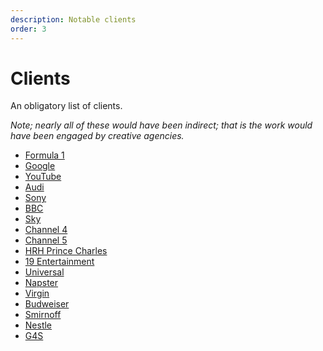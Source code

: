 ```yaml
---
description: Notable clients
order: 3
---
```


# Clients

An obligatory list of clients.

*Note; nearly all of these would have been indirect; that is the work would have been engaged by creative agencies.*

- [Formula 1](https://formula1.com/)
- [Google](https://about.google/)
- [YouTube](https://youtube.com)
- [Audi](https://audi.com/)
- [Sony](https://sonypictures.com/)
- [BBC](https://bbc.co.uk/)
- [Sky](https://sky.com/)
- [Channel 4](https://channel4.com/)
- [Channel 5](https://channel5.com/)
- [HRH Prince Charles](https://princeofwales.gov.uk/)
- [19 Entertainment](https://xixentertainment.com/)
- [Universal](https://universalpictures.com/)
- [Napster](https://gb.napster.com/)
- [Virgin](https://virgin.com/)
- [Budweiser](https://anheuser-busch.com/)
- [Smirnoff](https://smirnoff.com/)
- [Nestle](https://nestle.com/)
- [G4S](https://g4s.com/)

